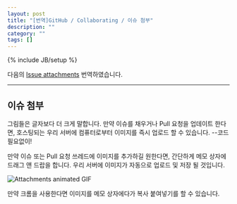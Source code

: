 ```yaml
---
layout: post
title: "[번역]GitHub / Collaborating / 이슈 첨부"
description: ""
category: ""
tags: []
---
```

{% include JB/setup %}

다음의 [Issue attachments](https://help.github.com/articles/issue-attachments) 번역하였습니다.

---

## 이슈 첨부

그림들은 글자보다 더 크게 말합니다. 만약 이슈를 채우거나 Pull 요청을 업데이트 한다면, 호스팅되는 우리 서버에 컴퓨터로부터 이미지를 즉시 업로드 할 수 있습니다. --코드 필요없이! 

만약 이슈 또는 Pull 요청 쓰레드에 이미지를 추가하길 원한다면, 간단하게 메모 상자에 드래그 앤 드랍을 합니다. 우리 서버에 이미지가 자동으로 업로드 및 저장 될 것입니다.

![Attachments animated GIF](https://f.cloud.github.com/assets/21/678/248aac6a-40a2-11e2-9a76-fd59ded28bbe.gif)

만약 크롬을 사용한다면 이미지를 메모 상자에다가 복사 붙여넣기를 할 수 있습니다.